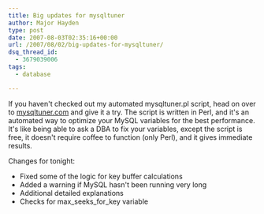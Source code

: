 ```yaml
---
title: Big updates for mysqltuner
author: Major Hayden
type: post
date: 2007-08-03T02:35:16+00:00
url: /2007/08/02/big-updates-for-mysqltuner/
dsq_thread_id:
  - 3679039006
tags:
  - database

---
```

If you haven't checked out my automated mysqltuner.pl script, head on over to [mysqltuner.com][1] and give it a try. The script is written in Perl, and it's an automated way to optimize your MySQL variables for the best performance. It's like being able to ask a DBA to fix your variables, except the script is free, it doesn't require coffee to function (only Perl), and it gives immediate results.

Changes for tonight:

  * Fixed some of the logic for key buffer calculations
  * Added a warning if MySQL hasn't been running very long
  * Additional detailed explanations
  * Checks for max\_seeks\_for_key variable

 [1]: http://mysqltuner.com
